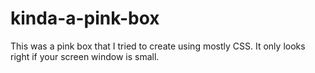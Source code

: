 # kinda-a-pink-box
This was a pink box that I tried to create using mostly CSS. It only looks right if your screen window is small. 
